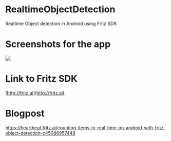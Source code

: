 # RealtimeObjectDetection
Realtime Object detection in Android using Fritz SDK

# Screenshots for the app
![](https://i.imgur.com/OuyOVGO.jpg)

# Link to Fritz SDK 
[http://fritz.ai](http://fritz.ai)

# Blogpost
https://heartbeat.fritz.ai/counting-items-in-real-time-on-android-with-fritz-object-detection-c450d6957448
